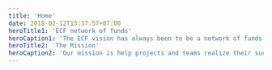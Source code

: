 ```yaml
---
title: 'Home'
date: 2018-02-12T15:37:57+07:00
heroTitle1: 'ECF network of funds'
heroCaption1: 'The ECF vision has always been to be a network of funds and partners who work together to build the Ethereum ecosystem.'
heroTitle2: 'The Mission'
heroCaption2: 'Our mission is help projects and teams realize their success through strategic partnerships and possible funding sources. We will actively work to coordinate these parties.'
---
```

